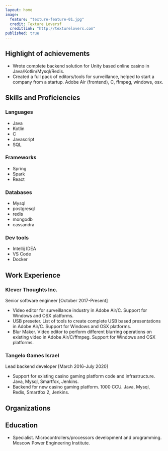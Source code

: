 ```yaml
---
layout: home
image: 
  feature: "texture-feature-01.jpg"
  credit: Texture Loversf
  creditlink: "http://texturelovers.com"
published: true
---
```



## Highlight of achievements

* Wrote complete backend solution for Unity based online casino in Java/Kotlin/Mysql/Redis. 
* Created a full pack of editors/tools  for surveillance, helped to start a company from a startup. Adobe Air (frontend), C, ffmpeg, windows, osx.


## Skills and Proficiencies

### Languages

* Java
* Kotlin
* C
* Javascript
* SQL

### Frameworks

* Spring 
* Spark
* React

### Databases

* Mysql
* postgresql
* redis
* mongodb
* cassandra

### Dev tools

* Intellij IDEA
* VS Code
* Docker

## Work Experience

### Klever Thoughts Inc.

Senior software engineer [October 2017-Present]
* Video editor for surveillance industry in Adobe Air/C. Support for Windows and OSX platforms.
* USB preseter. List of tools to create complete USB based presentations in Adobe Air/C. Support for Windows and OSX platforms.
* Blur Maker. Video editor to perform different blurring operations on existing video in Adobe Air/C/ffmpeg. Support for Windows and OSX platforms.

### Tangelo Games Israel
 Lead backend developer [March 2016-July 2020]
 * Support for existing casino gaming platform code and infrastructure. Java, Mysql, Smartfox, Jenkins.
 * Backend for new casino gaming platform. 1000 CCU. Java, Mysql, Redis, Smartfox 2, Jenkins.

## Organizations


## Education

* Specialist. Microcontrollers/processors development and programming. Moscow Power Engineering Institute. 

